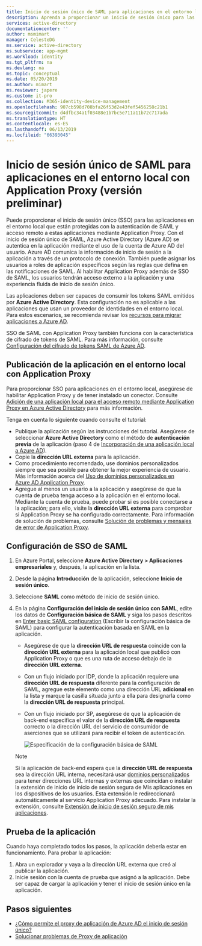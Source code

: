 ```yaml
---
title: Inicio de sesión único de SAML para aplicaciones en el entorno local con Azure Active Directory Application Proxy (versión preliminar) | Microsoft Docs
description: Aprenda a proporcionar un inicio de sesión único para las aplicaciones en el entorno local publicadas con Application Proxy que se protegen con la autenticación de SAML.
services: active-directory
documentationcenter: ''
author: msmimart
manager: CelesteDG
ms.service: active-directory
ms.subservice: app-mgmt
ms.workload: identity
ms.tgt_pltfrm: na
ms.devlang: na
ms.topic: conceptual
ms.date: 05/20/2019
ms.author: mimart
ms.reviewer: japere
ms.custom: it-pro
ms.collection: M365-identity-device-management
ms.openlocfilehash: 907cb598d708bfa26f53d2e43fef5456258c21b1
ms.sourcegitcommit: d4dfbc34a1f03488e1b7bc5e711a11b72c717ada
ms.translationtype: HT
ms.contentlocale: es-ES
ms.lasthandoff: 06/13/2019
ms.locfileid: "66393045"
---
```

# <a name="saml-single-sign-on-for-on-premises-applications-with-application-proxy-preview"></a>Inicio de sesión único de SAML para aplicaciones en el entorno local con Application Proxy (versión preliminar)

Puede proporcionar el inicio de sesión único (SSO) para las aplicaciones en el entorno local que están protegidas con la autenticación de SAML y acceso remoto a estas aplicaciones mediante Application Proxy. Con el inicio de sesión único de SAML, Azure Active Directory (Azure AD) se autentica en la aplicación mediante el uso de la cuenta de Azure AD del usuario. Azure AD comunica la información de inicio de sesión a la aplicación a través de un protocolo de conexión. También puede asignar los usuarios a roles de aplicación específicos según las reglas que defina en las notificaciones de SAML. Al habilitar Application Proxy además de SSO de SAML, los usuarios tendrán acceso externo a la aplicación y una experiencia fluida de inicio de sesión único.

Las aplicaciones deben ser capaces de consumir los tokens SAML emitidos por **Azure Active Directory**. Esta configuración no es aplicable a las aplicaciones que usan un proveedor de identidades en el entorno local. Para estos escenarios, se recomienda revisar los [recursos para migrar aplicaciones a Azure AD](migration-resources.md).

SSO de SAML con Application Proxy también funciona con la característica de cifrado de tokens de SAML. Para más información, consulte [Configuración del cifrado de tokens SAML de Azure AD](howto-saml-token-encryption.md).

## <a name="publish-the-on-premises-application-with-application-proxy"></a>Publicación de la aplicación en el entorno local con Application Proxy

Para proporcionar SSO para aplicaciones en el entorno local, asegúrese de habilitar Application Proxy y de tener instalado un conector. Consulte [Adición de una aplicación local para el acceso remoto mediante Application Proxy en Azure Active Directory](application-proxy-add-on-premises-application.md) para más información.

Tenga en cuenta lo siguiente cuando consulte el tutorial:

* Publique la aplicación según las instrucciones del tutorial. Asegúrese de seleccionar **Azure Active Directory** como el método de **autenticación previa** de la aplicación (paso 4 de [Incorporación de una aplicación local a Azure AD](application-proxy-add-on-premises-application.md#add-an-on-premises-app-to-azure-ad
)).
* Copie la **dirección URL externa** para la aplicación.
* Como procedimiento recomendado, use dominios personalizados siempre que sea posible para obtener la mejor experiencia de usuario. Más información acerca del [Uso de dominios personalizados en Azure AD Application Proxy](application-proxy-configure-custom-domain.md).
* Agregue al menos un usuario a la aplicación y asegúrese de que la cuenta de prueba tenga acceso a la aplicación en el entorno local. Mediante la cuenta de prueba, puede probar si es posible conectarse a la aplicación; para ello, visite la **dirección URL externa** para comprobar si Application Proxy se ha configurado correctamente. Para información de solución de problemas, consulte [Solución de problemas y mensajes de error de Application Proxy](application-proxy-troubleshoot.md).

## <a name="set-up-saml-sso"></a>Configuración de SSO de SAML

1. En Azure Portal, seleccione **Azure Active Directory > Aplicaciones empresariales** y, después, la aplicación en la lista.
1. Desde la página **Introducción** de la aplicación, seleccione **Inicio de sesión único**.
1. Seleccione **SAML** como método de inicio de sesión único.
1. En la página **Configuración del inicio de sesión único con SAML**, edite los datos de **Configuración básica de SAML** y siga los pasos descritos en [Enter basic SAML configuration](configure-single-sign-on-non-gallery-applications.md#saml-based-single-sign-on) (Escribir la configuración básica de SAML) para configurar la autenticación basada en SAML en la aplicación.

   * Asegúrese de que la **dirección URL de respuesta** coincide con la **dirección URL externa** para la aplicación local que publicó con Application Proxy o que es una ruta de acceso debajo de la **dirección URL externa**.
   * Con un flujo iniciado por IDP, donde la aplicación requiere una **dirección URL de respuesta** diferente para la configuración de SAML, agregue este elemento como una dirección URL **adicional** en la lista y marque la casilla situada junto a ella para designarla como la **dirección URL de respuesta** principal.
   * Con un flujo iniciado por SP, asegúrese de que la aplicación de back-end especifica el valor de la **dirección URL de respuesta** correcto o la dirección URL del servicio de consumidor de aserciones que se utilizará para recibir el token de autenticación.

     ![Especificación de la configuración básica de SAML](./media/application-proxy-configure-single-sign-on-on-premises-apps/basic-saml-configuration.png)

    > [!NOTE]
    > Si la aplicación de back-end espera que la **dirección URL de respuesta** sea la dirección URL interna, necesitará usar [dominios personalizados](application-proxy-configure-custom-domain.md) para tener direcciones URL internas y externas que coincidan o instalar la extensión de inicio de inicio de sesión segura de Mis aplicaciones en los dispositivos de los usuarios. Esta extensión le redireccionará automáticamente al servicio Application Proxy adecuado. Para instalar la extensión, consulte [	Extensión de inicio de sesión seguro de mis aplicaciones](../user-help/my-apps-portal-end-user-access.md#download-and-install-the-my-apps-secure-sign-in-extension).

## <a name="test-your-app"></a>Prueba de la aplicación

Cuando haya completado todos los pasos, la aplicación debería estar en funcionamiento. Para probar la aplicación:

1. Abra un explorador y vaya a la dirección URL externa que creó al publicar la aplicación. 
1. Inicie sesión con la cuenta de prueba que asignó a la aplicación. Debe ser capaz de cargar la aplicación y tener el inicio de sesión único en la aplicación.

## <a name="next-steps"></a>Pasos siguientes

- [¿Cómo permite el proxy de aplicación de Azure AD el inicio de sesión único?](application-proxy-single-sign-on.md)
- [Solucionar problemas de Proxy de aplicación](application-proxy-troubleshoot.md)
